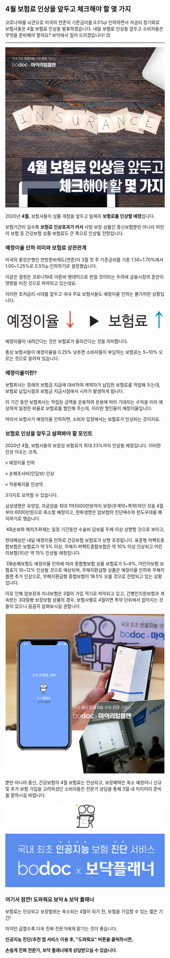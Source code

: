 ## 4월 보험료 인상을 앞두고 체크해야 할 몇 가지

코로나19를 뇌관으로 미국의 연준이 기준금리를 0.5%p 인하하면서 저금리 장기화로 보험사들은 4월 보험료 인상을 발표하였습니다. 내달 보험료 인상을 앞두고 소비자들은 무엇을 준비해야 할까요? 보닥에서 짚어 드리겠습니다! 😊

---------------------------------------

![alt img](https://raw.githubusercontent.com/aijinet/doctor-contents/master/contents/202003/200311/보험료인상1.png)


2020년 **4월**, 보험사들이 상품 개정을 앞두고 일제히 **보험료를 인상할 예정**입니다.​


보험기간이 길수록 **보험료 인상효과가 커서** 사망 보장 상품인 종신보험뿐만 아니라 어린이 보험 등 건강보험 상품 보험료도 큰 폭으로 인상될 전망입니다.


### 예정이율 인하 의미와 보험료 상관관계


미국의 중앙은행인 연방준비제도(연준)이 3월 첫 주 기준금리를 기존 1.50~1.70%에서 1.00~1.25%로 0.5%p 인하하기로 결정했습니다. 


이같은 결정은 코로나19로 이른바 팬데믹으로 번질 것이라는 우려에 금융시장의 혼란이 영향을 미친 것으로 파악되고 있는데요. 


​이러한 초저금리 시대를 앞두고 국내 주요 보험사들도 예정이율 인하는 불가피한 상황입니다.


![alt img](https://raw.githubusercontent.com/aijinet/doctor-contents/master/contents/202003/200311/보험료인상2.png)


예정이율이 내려간다는 것은 보험료가 올라간다는 것을 의미합니다. 


통상 보험사들이 예정이율을 0.25% 낮추면 소비자들이 부담하는 보험료는 5~10% 오르는 것으로 알려져 있습니다.


### 예정이율이란?


보험회사는 장래의 보험금 지급에 대비하여 계약자가 납입한 보험료를 적립해 두는데, 보험료 납입시점과 보험금 지금시점에서 시차가 발생하게 됩니다. 


이 기간 동안 보험회사는 적립된 금액을 운용하여 운용에 따라 기대되는 수익을 미리 예상하여 일정한 비율로 보험료를 할인해 주는데, 이러한 할인율이 예정이율입니다. 
​

따라서 보험사가 예정이율 인하하면, 소비자 입장에서는 보험료가 인상되는 것이지요.


### 보험료 인상을 앞두고 살펴봐야 할 포인트


2020년 4월, 보험사들의 보장성 보험료가 최대 23%까지 인상될 예정입니다. 이러한 인상 이슈는 크게,​

v 예정이율 인하


v 손해조사비(인담보) 인상


v 적용해지율 인상의 


​3가지로 요약할 수 있습니다.


삼성생명은 유방암, 자궁암을 최대 1억5000만원까지 보장(주계약+특약)하던 것을 4월부터 6000만원으로 축소할 예정이고, 한화생명은 암보험의 진단배수와 한도우대를 폐지하기로 했습니다. 

​
KB손보와 메리츠화재는 일정 기간동안 수술비 담보를 두배 이상 상향할 것으로 보이고,


현대해상은 내달 예정이율 인하로 건강보험 보험료가 상향 조정됩니다. 표준형 퍼펙트종합보험은 보험료가 약 5% 이상, 무해지 퍼펙트종합보험은 약 10% 이상 인상되고 어린이보험(무)은 약 15% 인상될 예정입니다.

​
DB손해보험도 예정이율 인하에 따라 종합형보험 상품 보험료가 5~8%, 어린이보험 보험료가 10~12% 인상될 것으로 예상되며, 무해지환급형 상품은 예정이율 인하와 무해지 플랜 추가 인상으로, 무해지환급형 종합보험이 18.5% 오를 것으로 전망되고 있는 상황입니다.


이로 인해 암보장과 자녀보험은 3월이 가입 적기로 파악되고 있고, 간병인지원보험과 계속받는 3대질병 보장보험 상품의 경우, 보험사별로 4월이면 특약 단위에서 없어지는 것들이 있으니 꼼꼼히 살펴보시길 권합니다.


![alt img](https://raw.githubusercontent.com/aijinet/doctor-contents/master/contents/202003/200311/보험료인상3.png)


뿐만 아니라 종신, 건강보험의 4월 보험료는 인상되고, 보장혜택은 축소 예정이니 신규 및 추가 보험 가입을 고려하셨던 소비자들은 전문가 상담을 통해 3월 내 미리미리 준비를 잘하시길 바랍니다.


![alt img](https://raw.githubusercontent.com/aijinet/doctor-contents/master/contents/202003/200311/보험료인상4.png)


![alt img](https://raw.githubusercontent.com/aijinet/doctor-contents/master/contents/202003/200311/보험료인상5.png)


### 여기서 잠깐! 도와줘요 보닥 & 보닥 플래너


보험료는 인상되고 보장범위는 축소되는 4월이 되기 전, 보험을 가입할 수 있는 짧은 기간!


하지만 급할수록 더욱 진짜 전문가에게 맡기는 것이 좋습니다. 


**인공지능 진단/추천 앱 서비스 이용 후, "도와줘요" 버튼을 클릭하시면,**


​**손쉽게 진짜 전문가, 보닥 플래너에게 상담받으실 수 있습니다.**